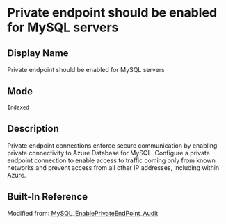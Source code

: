 # Private endpoint should be enabled for MySQL servers

## Display Name

Private endpoint should be enabled for MySQL servers

## Mode

`Indexed`

## Description

Private endpoint connections enforce secure communication by enabling private connectivity to Azure Database for MySQL. Configure a private endpoint connection to enable access to traffic coming only from known networks and prevent access from all other IP addresses, including within Azure.

## Built-In Reference

Modified from: [MySQL_EnablePrivateEndPoint_Audit](https://github.com/Azure/azure-policy/blob/master/built-in-policies/policyDefinitions/SQL/MySQL_EnablePrivateEndPoint_Audit.json)